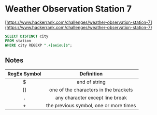 # Weather Observation Station 7

[https://www.hackerrank.com/challenges/weather-observation-station-7](https://www.hackerrank.com/challenges/weather-observation-station-7)

```sql
SELECT DISTINCT city
FROM station
WHERE city REGEXP ".+[aeiou]$";
```

## Notes
| RegEx Symbol | Definition      |
|:------------:|:---------------:|
|      $       | end of string |
|      []      | one of the characters in the brackets |
|      .       | any character except line break |
|      +       | the previous symbol, one or more times |
